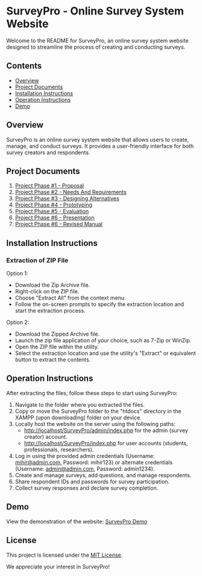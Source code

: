 # SurveyPro - Online Survey System Website

Welcome to the README for SurveyPro, an online survey system website designed to streamline the process of creating and conducting surveys.

## Contents
- [Overview](#overview)
- [Project Documents](#project-documents)
- [Installation Instructions](#installation-instructions)
- [Operation Instructions](#operation-instructions)
- [Demo](#demo)

## Overview
SurveyPro is an online survey system website that allows users to create, manage, and conduct surveys. It provides a user-friendly interface for both survey creators and respondents.

## Project Documents
1. [Project Phase #1 - Proposal](https://github.com/mihirpatel20-mp/Human-Computer-Interaction-Project-SurveyPro---Online-Survey-System-/blob/main/Project%20Phase%20%231-Proposal.docx)
2. [Project Phase #2 - Needs And Requirements](https://github.com/mihirpatel20-mp/Human-Computer-Interaction-Project-SurveyPro---Online-Survey-System-/blob/main/Project%20Phase%20%232-Needs%20And%20Requirements.docx)
3. [Project Phase #3 - Designing Alternatives](https://github.com/mihirpatel20-mp/Human-Computer-Interaction-Project-SurveyPro---Online-Survey-System-/blob/main/Project%20Phase%20%233-Designing%20Alternatives.docx)
4. [Project Phase #4 - Prototyping](https://github.com/mihirpatel20-mp/Human-Computer-Interaction-Project-SurveyPro---Online-Survey-System-/blob/main/Project%20Phase%20%234-Prototyping.docx)
5. [Project Phase #5 - Evaluation](https://github.com/mihirpatel20-mp/Human-Computer-Interaction-Project-SurveyPro---Online-Survey-System-/blob/main/Project%20Phase%20%235-Evaluation.docx)
6. [Project Phase #6 - Presentation](https://github.com/mihirpatel20-mp/Human-Computer-Interaction-Project-SurveyPro---Online-Survey-System-/blob/main/Project%20Phase%20%236-Presentation.pptx)
7. [Project Phase #6 - Revised Manual](https://github.com/mihirpatel20-mp/Human-Computer-Interaction-Project-SurveyPro---Online-Survey-System-/blob/main/Project%20Phase%20%236-Revised%20Manual.docx)

## Installation Instructions
### Extraction of ZIP File
Option 1:
- Download the Zip Archive file.
- Right-click on the ZIP file.
- Choose "Extract All" from the context menu.
- Follow the on-screen prompts to specify the extraction location and start the extraction process.

Option 2:
- Download the Zipped Archive file.
- Launch the zip file application of your choice, such as 7-Zip or WinZip.
- Open the ZIP file within the utility.
- Select the extraction location and use the utility's "Extract" or equivalent button to extract the contents.

## Operation Instructions
After extracting the files, follow these steps to start using SurveyPro:
1. Navigate to the folder where you extracted the files.
2. Copy or move the SurveyPro folder to the "htdocs" directory in the XAMPP (upon downloading) folder on your device.
3. Locally host the website on the server using the following paths:
   - [http://localhost/SurveyPro/admin/index.php](http://localhost/SurveyPro/admin/index.php) for the admin (survey creator) account.
   - [http://localhost/SurveyPro/index.php](http://localhost/SurveyPro/index.php) for user accounts (students, professionals, researchers).
4. Log in using the provided admin credentials (Username: mihir@admin.com, Password: mihir123) or alternate credentials (Username: admin@admin.com, Password: admin1234).
5. Create and manage surveys, add questions, and manage respondents.
6. Share respondent IDs and passwords for survey participation.
7. Collect survey responses and declare survey completion.


## Demo
View the demonstration of the website: [SurveyPro Demo](https://drive.google.com/file/d/1_F1BDiDFcxek77mKz7lXpymhHz9MENbZ/view?usp=sharing)

## License
This project is licensed under the [MIT License](LICENSE).


We appreciate your interest in SurveyPro!

